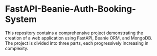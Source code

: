 # FastAPI-Beanie-Auth-Booking-System
This repository contains a comprehensive project demonstrating the creation of a web application using FastAPI, Beanie ORM, and MongoDB. The project is divided into three parts, each progressively increasing in complexity.
